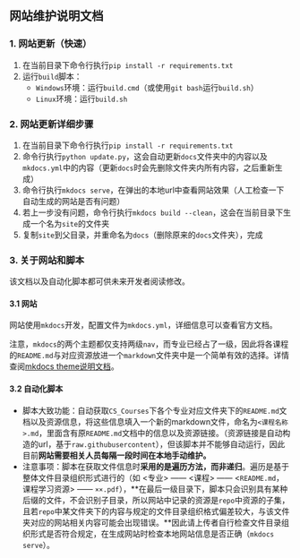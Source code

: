 ## 网站维护说明文档

### 1. 网站更新（快速）

1. 在当前目录下命令行执行`pip install -r requirements.txt`
2. 运行`build`脚本：
   - `Windows`环境：运行`build.cmd`（或使用`git bash`运行`build.sh`）
   - `Linux`环境：运行`build.sh`

### 2. 网站更新详细步骤

1. 在当前目录下命令行执行`pip install -r requirements.txt`
2. 命令行执行`python update.py`，这会自动更新`docs`文件夹中的内容以及`mkdocs.yml`中的内容（更新`docs`时会先删除文件夹内所有内容，之后重新生成）
3. 命令行执行`mkdocs serve`，在弹出的本地url中查看网站效果（人工检查一下自动生成的网站是否有问题）
4. 若上一步没有问题，命令行执行`mkdocs build --clean`，这会在当前目录下生成一个名为`site`的文件夹
5. 复制`site`到父目录，并重命名为`docs`（删除原来的`docs`文件夹），完成

### 3. 关于网站和脚本

该文档以及自动化脚本都可供未来开发者阅读修改。

#### 3.1 网站

网站使用`mkdocs`开发，配置文件为`mkdocs.yml`，详细信息可以查看官方文档。

注意，`mkdocs`的两个主题都仅支持两级`nav`，而专业已经占了一级，因此将各课程的`README.md`与对应资源放进一个`markdown`文件夹中是一个简单有效的选择。详情查阅[mkdocs theme说明文档](https://www.mkdocs.org/user-guide/choosing-your-theme/)。

#### 3.2 自动化脚本

- 脚本大致功能：自动获取`CS_Courses`下各个专业对应文件夹下的`README.md`文档以及资源信息，将这些信息填入一个新的markdown文件，命名为`<课程名称>.md`，里面含有原`README.md`文档中的信息以及资源链接。（资源链接是自动构造的url，基于`raw.githubusercontent`），但该脚本并不能够自动运行，因此目前**网站需要相关人员每隔一段时间在本地手动维护。**
- 注意事项：脚本在获取文件信息时**采用的是遍历方法，而非递归**。遍历是基于整体文件目录组织形式进行的（如 <专业> —— <课程> —— <`README.md`，课程学习资源> —— `××.pdf`），**在最后一级目录下，脚本只会识别具有某种后缀的文件，不会识别子目录，所以网站中记录的资源是`repo`中资源的子集，且若`repo`中某文件夹下的内容与规定的文件目录组织格式偏差较大，与该文件夹对应的网站相关内容可能会出现错误。**因此请上传者自行检查文件目录组织形式是否符合规定，在生成网站时检查本地网站信息是否正确（`mkdocs serve`）。

